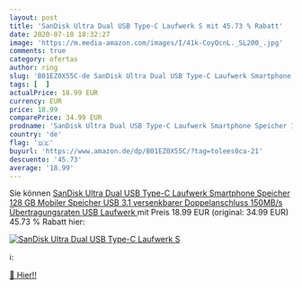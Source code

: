 ```yaml
---
layout: post
title: 'SanDisk Ultra Dual USB Type-C Laufwerk S mit 45.73 % Rabatt'
date: 2020-07-10 18:32:27
image: 'https://m.media-amazon.com/images/I/41k-CoyQcnL._SL200_.jpg'
comments: true
category: ofertas
author: ring
slug: 'B01EZ0X55C-de SanDisk Ultra Dual USB Type-C Laufwerk Smartphone Speicher...'
tags: [  ]
actualPrice: 18.99 EUR
currency: EUR
price: 18.99
comparePrice: 34.99 EUR
prodname: 'SanDisk Ultra Dual USB Type-C Laufwerk Smartphone Speicher 128 GB  Mobiler Speicher   USB 3.1  versenkbarer Doppelanschluss  150MB/s Übertragungsraten  USB Laufwerk '
country: 'de'
flag: '🇩🇪'
buyurl: 'https://www.amazon.de/dp/B01EZ0X55C/?tag=tolees0ca-21'
descuento: '45.73'
average: '18.99'
---
```


Sie können [SanDisk Ultra Dual USB Type-C Laufwerk Smartphone Speicher 128 GB  Mobiler Speicher   USB 3.1  versenkbarer Doppelanschluss  150MB/s Übertragungsraten  USB Laufwerk ](https://www.amazon.de/dp/B01EZ0X55C/?tag=tolees0ca-21) mit Preis 18.99 EUR (original: 34.99 EUR) 45.73 % Rabatt hier:

[![SanDisk Ultra Dual USB Type-C Laufwerk S](https://m.media-amazon.com/images/I/41k-CoyQcnL._SL200_.jpg)](https://www.amazon.de/dp/B01EZ0X55C/?tag=tolees0ca-21)

ℹ️:


[🛒 Hier!!](https://www.amazon.de/dp/B01EZ0X55C/?tag=tolees0ca-21)
